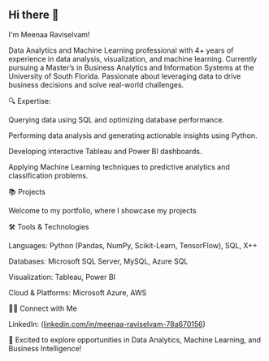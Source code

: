 ## Hi there 👋

I'm Meenaa Raviselvam!

Data Analytics and Machine Learning professional with 4+ years of experience in data analysis, visualization, and machine learning. Currently pursuing a Master’s in Business Analytics and Information Systems at the University of South Florida. Passionate about leveraging data to drive business decisions and solve real-world challenges.

🔍 Expertise:

Querying data using SQL and optimizing database performance.

Performing data analysis and generating actionable insights using Python.

Developing interactive Tableau and Power BI dashboards.

Applying Machine Learning techniques to predictive analytics and classification problems.

📚 Projects

Welcome to my portfolio, where I showcase my projects

🛠️ Tools & Technologies

Languages: Python (Pandas, NumPy, Scikit-Learn, TensorFlow), SQL, X++

Databases: Microsoft SQL Server, MySQL, Azure SQL

Visualization: Tableau, Power BI

Cloud & Platforms: Microsoft Azure, AWS

👋🏻 Connect with Me

LinkedIn: ([linkedin.com/in/meenaa-raviselvam-78a670156](https://www.linkedin.com/in/meenaa-raviselvam-78a670156/))

🚀 Excited to explore opportunities in Data Analytics, Machine Learning, and Business Intelligence!


